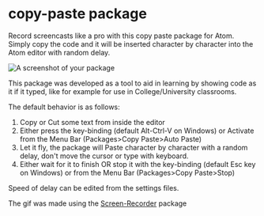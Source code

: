 # copy-paste package

Record screencasts like a pro with this copy paste package for Atom. Simply copy the code and it will be inserted character by character into the Atom editor with random delay.

![A screenshot of your package](https://cloud.githubusercontent.com/assets/5931248/16114224/17c19b08-33b8-11e6-8144-d9031d8cc558.gif)

This package was developed as a tool to aid in learning by showing code as it if it typed, like for example for use in College/University classrooms.

The default behavior is as follows:

  1. Copy or Cut some text from inside the editor
  2. Either press the key-binding (default Alt-Ctrl-V on Windows) or Activate from the Menu Bar (Packages>Copy Paste>Auto Paste)
  3. Let it fly, the package will Paste character by character with a random delay, don't move the cursor or type with keyboard.
  4. Either wait for it to finish OR stop it with the key-binding (default Esc key on Windows) or from the Menu Bar (Packages>Copy Paste>Stop)

Speed of delay can be edited from the settings files.

The gif was made using the [Screen-Recorder](https://github.com/lexcast/screen-recorder) package 
